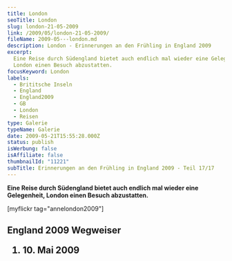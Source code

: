 ```yaml
---
title: London
seoTitle: London
slug: london-21-05-2009
link: /2009/05/london-21-05-2009/
fileName: 2009-05---london.md
description: London - Erinnerungen an den Frühling in England 2009
excerpt:
  Eine Reise durch Südengland bietet auch endlich mal wieder eine Gelegenheit,
  London einen Besuch abzustatten.
focusKeyword: London
labels:
  - Brititsche Inseln
  - England
  - England2009
  - GB
  - London
  - Reisen
type: Galerie
typeName: Galerie
date: 2009-05-21T15:55:28.000Z
status: publish
isWerbung: false
isAffiliate: false
thumbnailId: "11221"
subTitle: Erinnerungen an den Frühling in England 2009 - Teil 17/17
---
```


<strong> [](/2009/05/dorchester/) Eine Reise durch Südengland bietet auch
endlich mal wieder eine Gelegenheit, London einen Besuch abzustatten.</strong>

[myflickr tag="annelondon2009"]

## England 2009 Wegweiser<ol><li>10. Mai 2009 [](/2009/05/uberfahrt-von-duncerque-nach-dover-10-05-2009/)
